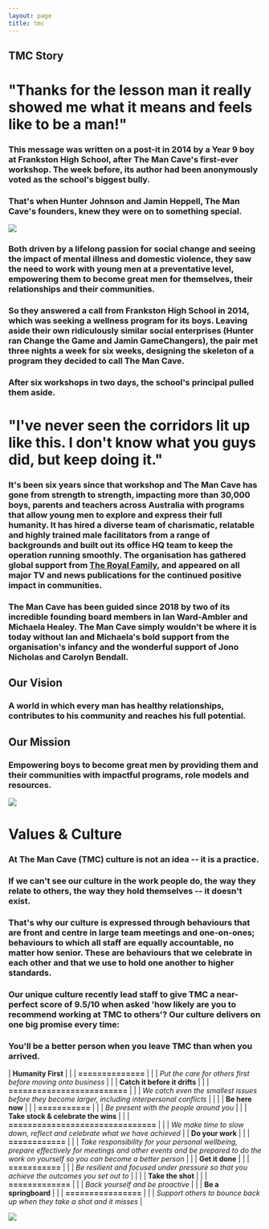 ```yaml
---
layout: page
title: tmc
---
```


TMC Story
---------

"Thanks for the lesson man it really showed me what it means and feels like to be a man!"
=========================================================================================

### This message was written on a post-it in 2014 by a Year 9 boy at Frankston High School, after The Man Cave's first-ever workshop. The week before, its author had been anonymously voted as the school's biggest bully.

### That's when Hunter Johnson and Jamin Heppell, The Man Cave's founders, knew they were on to something special.

![](https://themancave.life/wp-content/uploads/2020/01/2019-10-28_The_Man_Cave_Sandringham_353.jpg)

### Both driven by a lifelong passion for social change and seeing the impact of mental illness and domestic violence, they saw the need to work with young men at a preventative level, empowering them to become great men for themselves, their relationships and their communities.

### So they answered a call from Frankston High School in 2014, which was seeking a wellness program for its boys. Leaving aside their own ridiculously similar social enterprises (Hunter ran Change the Game and Jamin GameChangers), the pair met three nights a week for six weeks, designing the skeleton of a program they decided to call The Man Cave.

### After six workshops in two days, the school's principal pulled them aside.

"I've never seen the corridors lit up like this. I don't know what you guys did, but keep doing it."
====================================================================================================

### It's been six years since that workshop and The Man Cave has gone from strength to strength, impacting more than 30,000 boys, parents and teachers across Australia with programs that allow young men to explore and express their full humanity. It has hired a diverse team of charismatic, relatable and highly trained male facilitators from a range of backgrounds and built out its office HQ team to keep the operation running smoothly. The organisation has gathered global support from [The Royal Family](https://twitter.com/RoyalFamily/status/1052851234800107520?s=20), and appeared on all major TV and news publications for the continued positive impact in communities.

### The Man Cave has been guided since 2018 by two of its incredible founding board members in Ian Ward-Ambler and Michaela Healey. The Man Cave simply wouldn't be where it is today without Ian and Michaela's bold support from the organisation's infancy and the wonderful support of Jono Nicholas and Carolyn Bendall.

**Our Vision**
--------------

### A world in which every man has healthy relationships, contributes to his community and reaches his full potential.

**Our Mission**
---------------

### Empowering boys to become great men by providing them and their communities with impactful programs, role models and resources.

![](https://themancave.life/wp-content/uploads/2020/06/frankston-postit.jpg)

Values & Culture
================

### At The Man Cave (TMC) culture is not an idea -- it is a practice.

### If we can't see our culture in the work people do, the way they relate to others, the way they hold themselves -- it doesn't exist.

### That's why our culture is expressed through behaviours that are front and centre in large team meetings and one-on-ones; behaviours to which all staff are equally accountable, no matter how senior. These are behaviours that we celebrate in each other and that we use to hold one another to higher standards.

### Our unique culture recently lead staff to give TMC a near-perfect score of 9.5/10 when asked 'how likely are you to recommend working at TMC to others'? Our culture delivers on one big promise every time:

### You'll be a better person when you leave TMC than when you arrived.


| **Humanity First** |  |
| **==============** |  |
| _Put the care for others first before moving onto business_ |  |
| **Catch it before it drifts** |  |
| **=========================** |  |
| _We catch even the smallest issues before they become larger, including interpersonal conflicts_ |  |
|  | **Be here now** |
|  | **===========** |
|  | _Be present with the people around you_ |
|  | **Take stock & celebrate the wins** |
|  | **===============================** |
|  | _We make time to slow down, reflect and celebrate what we have achieved_ |
| **Do your work** |  |
| **============** |  |
| _Take responsibility for your personal wellbeing, prepare effectively for meetings and other events and be prepared to do the work on yourself so you can become a better person_ |  |
| **Get it done** |  |
| **===========** |  |
| _Be resilient and focused under pressure so that you achieve the outcomes you set out to_ |  |
|  | **Take the shot** |
|  | **=============** |
|  | _Back yourself and be proactive_ |
|  | **Be a springboard** |
|  | **================** |
|  | _Support others to bounce back up when they take a shot and it misses_ |

![](https://themancave.life/wp-content/uploads/2020/08/Home-of-The-Brave-Crop.png)